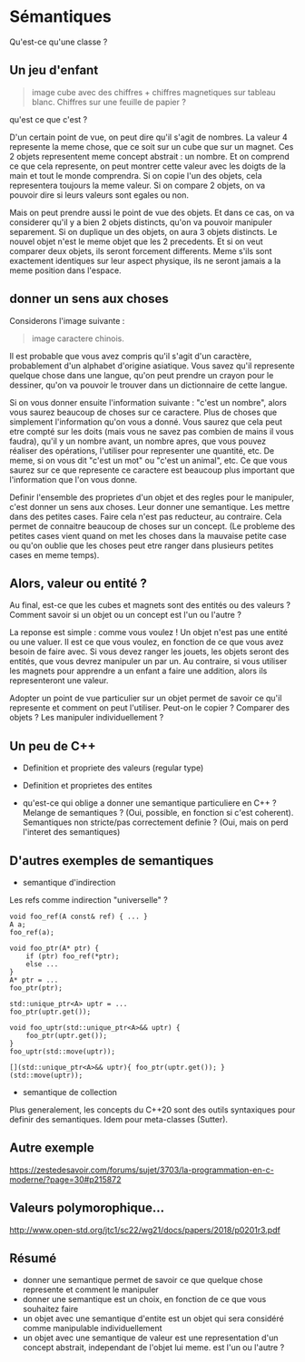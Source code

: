 
# Sémantiques

Qu'est-ce qu'une classe ?

## Un jeu d'enfant

> image cube avec des chiffres + chiffres magnetiques sur tableau blanc. Chiffres sur une feuille de papier ?

qu'est ce que c'est ?

D'un certain point de vue, on peut dire qu'il s'agit de nombres. La valeur 4 represente la meme chose, que ce soit 
sur un cube que sur un magnet. Ces 2 objets representent meme concept abstrait : un nombre. Et on comprend ce que cela 
represente, on peut montrer cette valeur avec les doigts de la main et tout le monde comprendra. Si on copie
l'un des objets, cela representera toujours la meme valeur. Si on compare 2 objets, on va pouvoir dire si leurs valeurs
sont egales ou non.

Mais on peut prendre aussi le point de vue des objets. Et dans ce cas, on va considerer qu'il y a bien 2 objets distincts,
qu'on va pouvoir manipuler separement. Si on duplique un des objets, on aura 3 objets distincts. Le nouvel objet n'est
le meme objet que les 2 precedents. Et si on veut comparer deux objets, ils seront forcement differents. Meme s'ils sont
exactement identiques sur leur aspect physique, ils ne seront jamais a la meme position dans l'espace.

## donner un sens aux choses

Considerons l'image suivante :

> image caractere chinois. 

Il est probable que vous avez compris qu'il s'agit d'un caractère, probablement d'un alphabet d'origine asiatique. 
Vous savez qu'il represente quelque chose dans une langue, qu'on peut prendre un crayon pour le dessiner, qu'on va 
pouvoir le trouver dans un dictionnaire de cette langue.

Si on vous donner ensuite l'information suivante : "c'est un nombre", alors vous saurez beaucoup de choses sur ce
caractere. Plus de choses que simplement l'information qu'on vous a donné. Vous saurez que cela peut etre compté
sur les doits (mais vous ne savez pas combien de mains il vous faudra), qu'il y un nombre avant, un nombre apres,
que vous pouvez réaliser des opérations, l'utiliser pour representer une quantité, etc.
De meme, si on vous dit "c'est un mot" ou "c'est un animal", etc. Ce que vous saurez sur ce que represente ce
caractere est beaucoup plus important que l'information que l'on vous donne.

Definir l'ensemble des proprietes d'un objet et des regles pour le manipuler, c'est donner un sens aux choses. Leur
donner une semantique. Les mettre dans des petites cases. Faire cela n'est pas reducteur, au contraire. Cela permet
de connaitre beaucoup de choses sur un concept. (Le probleme des petites cases vient quand on met les choses dans
la mauvaise petite case ou qu'on oublie que les choses peut etre ranger dans plusieurs petites cases en meme temps).

## Alors, valeur ou entité ?

Au final, est-ce que les cubes et magnets sont des entités ou des valeurs ? Comment savoir si un objet ou un concept
est l'un ou l'autre ?

La reponse est simple : comme vous voulez !
Un objet n'est pas une entité ou une valuer. Il est ce que vous voulez, en fonction de ce que vous avez besoin de faire
avec. Si vous devez ranger les jouets, les objets seront des entités, que vous devrez manipuler un par un. Au contraire,
si vous utiliser les magnets pour apprendre a un enfant a faire une addition, alors ils representeront une valeur.

Adopter un point de vue particulier sur un objet permet de savoir ce qu'il represente et comment on peut l'utiliser. 
Peut-on le copier ? Comparer des objets ? Les manipuler individuellement ?

## Un peu de C++

- Definition et propriete des valeurs (regular type)

- Definition et proprietes des entites

- qu'est-ce qui oblige a donner une semantique particuliere en C++ ? Melange de semantiques ? (Oui, possible, en fonction si 
c'est coherent). Semantiques non stricte/pas correctement definie ? (Oui, mais on perd l'interet des semantiques)

## D'autres exemples de semantiques

- semantique d'indirection

Les refs comme indirection "universelle" ?

```
void foo_ref(A const& ref) { ... }
A a;
foo_ref(a);

void foo_ptr(A* ptr) {
    if (ptr) foo_ref(*ptr);
    else ...
}
A* ptr = ...
foo_ptr(ptr);

std::unique_ptr<A> uptr = ...
foo_ptr(uptr.get());

void foo_uptr(std::unique_ptr<A>&& uptr) {
    foo_ptr(uptr.get());
}
foo_uptr(std::move(uptr));

[](std::unique_ptr<A>&& uptr){ foo_ptr(uptr.get()); }(std::move(uptr));
```

- semantique de collection

Plus generalement, les concepts du C++20 sont des outils syntaxiques pour definir des semantiques.
Idem pour meta-classes (Sutter).

## Autre exemple 

https://zestedesavoir.com/forums/sujet/3703/la-programmation-en-c-moderne/?page=30#p215872

## Valeurs polymorophique...

http://www.open-std.org/jtc1/sc22/wg21/docs/papers/2018/p0201r3.pdf

## Résumé

- donner une semantique permet de savoir ce que quelque chose represente et comment le manipuler
- donner une semantique est un choix, en fonction de ce que vous souhaitez faire
- un objet avec une semantique d'entite est un objet qui sera considéré comme manipulable individuellement
- un objet avec une semantique de valeur est une representation d'un concept abstrait, independant de l'objet lui meme.
est l'un ou l'autre ?
